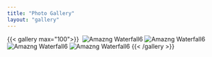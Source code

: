 ```yaml
---
title: "Photo Gallery"
layout: "gallery"
---
```




{{< gallery max="100">}}
    <img src="/images/01-02-2025.webp" alt="">
    <img src="/images/02-02-2025.webp" alt="Amazng Waterfall6">
    <img src="/images/02-02-2025-1.webp" alt="Amazng Waterfall6">
    <img src="/images/02-02-2025-2.jpeg" alt="Amazng Waterfall6">
    <img src="/images/02-02-2025-3.webp" alt="Amazng Waterfall6">
{{< /gallery >}}